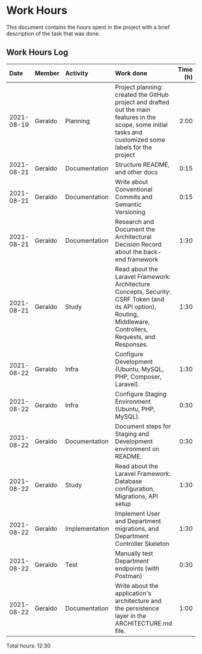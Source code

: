 # Work Hours

This document contains the hours spent in the project with a brief description of the task that was done.

## Work Hours Log

| Date       | Member  | Activity       | Work done                                                                                                                                                      | Time (h) |
| :--------- | :------ | :------------- | :------------------------------------------------------------------------------------------------------------------------------------------------------------- | -------: |
| 2021-08-19 | Geraldo | Planning       | Project planning: created the GitHub project and drafted out the main features in the scope, some initial tasks and customized some labels for the project     |     2:00 |
| 2021-08-21 | Geraldo | Documentation  | Structure README, and other docs                                                                                                                               |     0:15 |
| 2021-08-21 | Geraldo | Documentation  | Write about Conventional Commits and Semantic Versioning                                                                                                       |     0:15 |
| 2021-08-21 | Geraldo | Documentation  | Research and Document the Architectural Decision Record about the back-end framework                                                                           |     1:30 |
| 2021-08-21 | Geraldo | Study          | Read about the Laravel Framework: Architecture Concepts, Security: CSRF Token (and its API option), Routing, Middleware, Controllers, Requests, and Responses. |     1:30 |
| 2021-08-22 | Geraldo | Infra          | Configure Development (Ubuntu, MySQL, PHP, Composer, Laravel).                                                                                                 |     1:30 |
| 2021-08-22 | Geraldo | Infra          | Configure Staging Environment (Ubuntu, PHP, MySQL).                                                                                                            |     0:30 |
| 2021-08-22 | Geraldo | Documentation  | Document steps for Staging and Development environment on README.                                                                                              |     0:30 |
| 2021-08-22 | Geraldo | Study          | Read about the Laravel Framework: Database configuration, Migrations, API setup                                                                                |     1:30 |
| 2021-08-22 | Geraldo | Implementation | Implement User and Department migrations, and Department Controller Skeleton                                                                                   |     1:30 |
| 2021-08-22 | Geraldo | Test           | Manually test Department endpoints (with Postman)                                                                                                              |     0:30 |
| 2021-08-22 | Geraldo | Documentation  | Write about the application's architecture and the persistence layer in the ARCHITECTURE.md file.                                                              |     1:00 |

Total hours: 12:30
